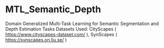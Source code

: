 # MTL_Semantic_Depth
Domain Generalized Multi-Task Learning for Semantic Segmentation and Depth Estimation Tasks
Datasets Used: CityScapes ( https://www.cityscapes-dataset.com/ ), SynScapes ( https://synscapes.on.liu.se/ )
